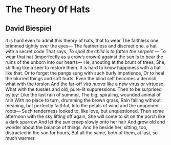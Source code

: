 # The Theory 0f Hats
## David Biespiel
It is hard even to admit this theory of hats, that to wear
The faithless one brimmed tightly over the eyes—
The featherless and discreet one, a hat with a secret code
That says, _To spoil the child is to fatten the serpent_ —
To wear that hat (imperfectly as a crow’s crown) against the sun
Is to bear the ruins of the unborn into our hearts—
He, shouting at the brunt of trees;
She, shifting like a seer to restore them.
It is hard to know happiness with a hat like that.
Or to forget the pangs sung with such burly impatience,
Or to heal the blurred things and soft hurts.
Even the blind self becomes a dervish, what with the torsion
And the far-off _vita nuova_ like a new virus or virtuoso,
What with the tussles and old, pure-lit suppressions.
Then to be surprised by joy: Like the last rain of summer,
The big, spiraling, wounded animal of rain
With no place to turn, drumming the brown grass,
Rain falling without meaning, but perfectly faithful,
Into the petals of wind and the unopened roots—
Such tenderness looked to, like love, but unquestioned.
Then some afternoon with the sky lifting off again,
She will come to sit on the porch like a dark sparrow
And let the sun creep slowly onto her hair
And grow old and wonder about the balance of things.
And he beside her, sitting, too, distracted in the sun for hours,
But all the same, both of them, at last, so much warmer.